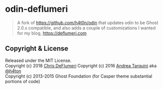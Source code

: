 # odin-deflumeri

 > A fork of https://github.com/h4t0n/odin that updates odin to be Ghost 2.0.x compatible, and also adds a couple of customizations I wanted for my blog, https://deflumeri.com

## Copyright & License

Released under the MIT License.  
Copyright (c) 2018 [Chris DeFlumeri](https://deflumeri.com) 
Copyright (c) 2016 [Andrea Tarquini](https://blog.h4t0n.com) aka [@h4ton](https://twitter.com/h4t0n)  
Copyright (c) 2013-2015 Ghost Foundation (for Casper theme substantial portions of code)
